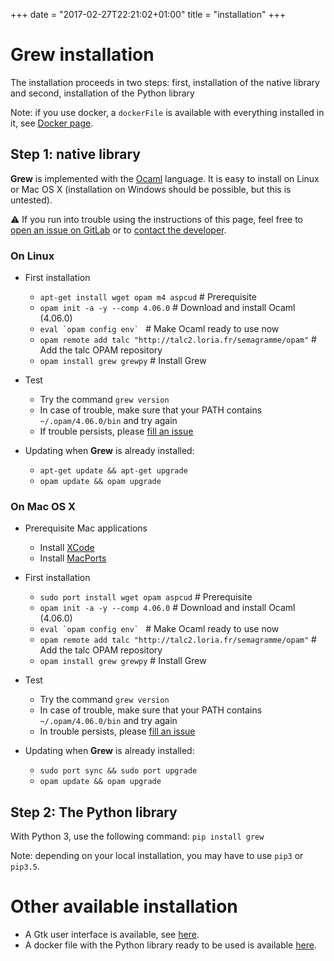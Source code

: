 +++
date = "2017-02-27T22:21:02+01:00"
title = "installation"
+++

# Grew installation

The installation proceeds in two steps: first, installation of the native library and second, installation of the Python library

Note: if you use docker, a `dockerFile` is available with everything installed in it, see [Docker page](../docker).

## Step 1: native library

**Grew** is implemented with the [Ocaml](http://ocaml.org) language.
It is easy to install on Linux or Mac OS&nbsp;X (installation on Windows should be possible, but this is untested).

:warning: If you run into trouble using the instructions of this page, feel free to [open an issue on GitLab](https://gitlab.inria.fr/grew/grew_doc/issues) or to [contact the developer](mailto:Bruno.Guillaume@inria.fr?subject=Install%20of%20Grew).

### On Linux
  * First installation
    * `apt-get install wget opam m4 aspcud` # Prerequisite
    * `opam init -a -y --comp 4.06.0` # Download and install Ocaml (4.06.0)
    * ```eval `opam config env` ``` # Make Ocaml ready to use now
    * `opam remote add talc "http://talc2.loria.fr/semagramme/opam"` # Add the talc OPAM repository
    * `opam install grew grewpy` # Install Grew

  * Test
    * Try the command `grew version`
    * In case of trouble, make sure that your PATH contains `~/.opam/4.06.0/bin` and try again
    * If trouble persists, please [fill an issue](https://gitlab.inria.fr/grew/grew_doc/issues)

  * Updating when **Grew** is already installed:
    * `apt-get update && apt-get upgrade`
    * `opam update && opam upgrade`

### On Mac OS&nbsp;X
  * Prerequisite Mac applications
    * Install [XCode](https://developer.apple.com/xcode/)
    * Install [MacPorts](http://www.macports.org/)

  * First installation
    * `sudo port install wget opam aspcud`  # Prerequisite
    * `opam init -a -y --comp 4.06.0` # Download and install Ocaml (4.06.0)
    * ```eval `opam config env` ``` # Make Ocaml ready to use now
    * `opam remote add talc "http://talc2.loria.fr/semagramme/opam"` # Add the talc OPAM repository
    * `opam install grew grewpy` # Install Grew

  * Test
    * Try the command `grew version`
    * In case of trouble, make sure that your PATH contains `~/.opam/4.06.0/bin` and try again
    * In trouble persists, please [fill an issue](https://gitlab.inria.fr/grew/grew_doc/issues)

  * Updating when **Grew** is already installed:
    * `sudo port sync && sudo port upgrade`
    * `opam update && opam upgrade`

## Step 2: The Python library

With Python 3, use the following command:
`pip install grew`

Note: depending on your local installation, you may have to use `pip3` or `pip3.5`.

# Other available installation

 * A Gtk user interface is available, see [here](../gtk).
 * A docker file with the Python library ready to be used is available [here](../docker).
